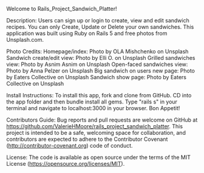 Welcome to Rails_Project_Sandwich_Platter!

Description:
Users can sign up or login to create, view and edit sandwich recipes.
You can only Create, Update or Delete your own sandwiches.
This application was built using Ruby on Rails 5 and free photos from Unsplash.com.

Photo Credits:
Homepage/index: Photo by OLA Mishchenko on Unsplash
Sandwich create/edit view: Photo by Elli O. on Unsplash
Grilled sandwiches view: Photo by Asnim Asnim on Unsplash
Open-faced sandwiches view: Photo by Anna Pelzer on Unsplash
Big sandwich on users new page: Photo by Eaters Collective on Unsplash
Sandwich show page: Photo by Eaters Collective on Unsplash

Install Instructions:
To install this app, fork and clone from GitHub.
CD into the app folder and then bundle install all gems.
Type "rails s" in your terminal and navigate to localhost:3000 in your browser.
Bon Appetit!

Contributors Guide:
Bug reports and pull requests are welcome on GitHub at https://github.com/ValerieHMoore/rails_project_sandwich_platter. This project is intended to be a safe, welcoming space for collaboration, and contributors are expected to adhere to the Contributor Covenant (http://contributor-covenant.org) code of conduct.

License: The code is available as open source under the terms of the MIT License (https://opensource.org/licenses/MIT).
